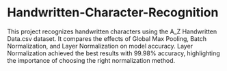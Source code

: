 # Handwritten-Character-Recognition
This project recognizes handwritten characters using the A_Z Handwritten Data.csv dataset. It compares the effects of Global Max Pooling, Batch Normalization, and Layer Normalization on model accuracy. Layer Normalization achieved the best results with 99.98% accuracy, highlighting the importance of choosing the right normalization method.
